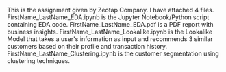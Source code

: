 This is the assignment given by Zeotap Company. I have attached 4 files.
FirstName_LastName_EDA.ipynb is the Jupyter Notebook/Python script containing  EDA code.
FirstName_LastName_EDA.pdf is a PDF report with business insights.
FirstName_LastName_Lookalike.ipynb is the Lookalike Model that takes a user's information as input and recommends 3 similar customers based on their profile and transaction history.
FirstName_LastName_Clustering.ipynb is the customer segmentation using clustering techniques.
